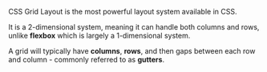CSS Grid Layout is the most powerful layout system available in CSS.

It is a 2-dimensional system, meaning it can handle both columns and rows, unlike **flexbox** which is largely a 1-dimensional system.

A grid will typically have **columns**, **rows**, and then gaps between each row and column - commonly referred to as **gutters**.
